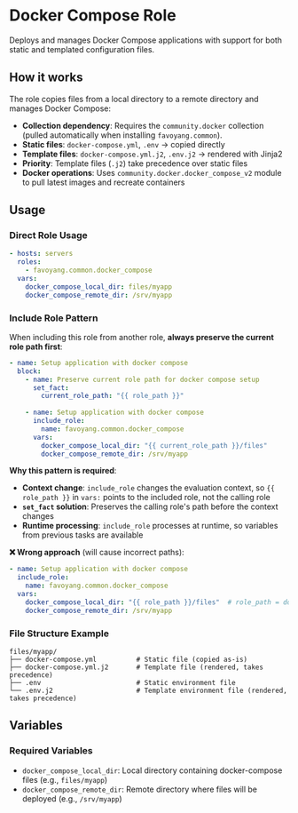 # Docker Compose Role

Deploys and manages Docker Compose applications with support for both static and templated configuration files.

## How it works

The role copies files from a local directory to a remote directory and manages Docker Compose:

- **Collection dependency**: Requires the `community.docker` collection (pulled automatically when installing
  `favoyang.common`).
- **Static files**: `docker-compose.yml`, `.env` → copied directly
- **Template files**: `docker-compose.yml.j2`, `.env.j2` → rendered with Jinja2
- **Priority**: Template files (`.j2`) take precedence over static files
- **Docker operations**: Uses `community.docker.docker_compose_v2` module to pull latest images and recreate containers

## Usage

### Direct Role Usage

```yaml
- hosts: servers
  roles:
    - favoyang.common.docker_compose
  vars:
    docker_compose_local_dir: files/myapp
    docker_compose_remote_dir: /srv/myapp
```

### Include Role Pattern

When including this role from another role, **always preserve the current role path first**:

```yaml
- name: Setup application with docker compose
  block:
    - name: Preserve current role path for docker compose setup
      set_fact:
        current_role_path: "{{ role_path }}"
    
    - name: Setup application with docker compose
      include_role:
        name: favoyang.common.docker_compose
      vars:
        docker_compose_local_dir: "{{ current_role_path }}/files"
        docker_compose_remote_dir: /srv/myapp
```

**Why this pattern is required**:

- **Context change**: `include_role` changes the evaluation context, so `{{ role_path }}` in `vars:` points to the included role, not the calling role
- **`set_fact` solution**: Preserves the calling role's path before the context changes
- **Runtime processing**: `include_role` processes at runtime, so variables from previous tasks are available

**❌ Wrong approach** (will cause incorrect paths):
```yaml
- name: Setup application with docker compose
  include_role:
    name: favoyang.common.docker_compose
  vars:
    docker_compose_local_dir: "{{ role_path }}/files"  # role_path = docker_compose path!
    docker_compose_remote_dir: /srv/myapp
```

### File Structure Example

```
files/myapp/
├── docker-compose.yml          # Static file (copied as-is)
├── docker-compose.yml.j2       # Template file (rendered, takes precedence)
├── .env                        # Static environment file
└── .env.j2                     # Template environment file (rendered, takes precedence)
```

## Variables

### Required Variables
- `docker_compose_local_dir`: Local directory containing docker-compose files (e.g., `files/myapp`)
- `docker_compose_remote_dir`: Remote directory where files will be deployed (e.g., `/srv/myapp`)
